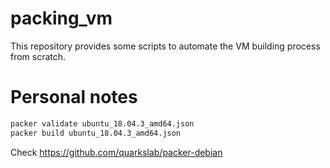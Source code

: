 # packing_vm
This repository provides some scripts to automate the VM building process from scratch.

# Personal notes
```bash
packer validate ubuntu_18.04.3_amd64.json
packer build ubuntu_18.04.3_amd64.json
```


Check https://github.com/quarkslab/packer-debian